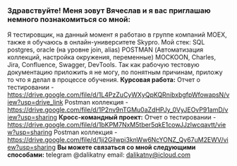 ### Здравствуйте! Меня зовут Вячеслав и я вас приглашаю немного познакомиться со мной:
Я тестировщик, на данный момент я работаю в группе компаний MOEX, также я обучаюсь в онлайн-университете Skypro.
Мой стек: SQL postgres, oracle (на уровне join, alias) POSTMAN (Автоматизация коллекций, настройка окружения, переменные) MOCKOON, Charles, Jira, Confluence, Swagger, DevTools. 
Так как рабочую тестовую документацию приложить я не могу, по понятным причинам, приложу то что я делал в процессе обучения.
**Курсовая работа:**
Отчет о тестировании - https://drive.google.com/file/d/1L4PzZuCyWXyQpKQRnibxbgfpWfowapsN/view?usp=drive_link 
Postman коллекция - https://drive.google.com/file/d/1P2nv9nTGMu0aZdHPJy_0VyJEOvP91amD/view?usp=sharing
**Кросс-командный проект:**
Отчет о тестировании - https://drive.google.com/file/d/1bKPM7NxM5tber5qkE1cowJJzlwcqavtt/view?usp=sharing
Postman коллекция - https://drive.google.com/file/d/1ji2GiIwpi3knWw6NcYONZ_Qy67uM2EWV/view?usp=sharing
**Вы можете связаться со мной следующими способами:**
telegram @dalikatny
email: dalikatny@icloud.com

<!--
**dalikatny/dalikatny** is a ✨ _special_ ✨ repository because its `README.md` (this file) appears on your GitHub profile.

Here are some ideas to get you started:

- 🔭 I’m currently working on ...
- 🌱 I’m currently learning ...
- 👯 I’m looking to collaborate on ...
- 🤔 I’m looking for help with ...
- 💬 Ask me about ...
- 📫 How to reach me: ...
- 😄 Pronouns: ...
- ⚡ Fun fact: ...
-->
